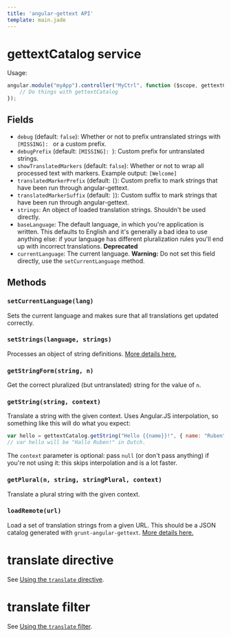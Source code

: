 ```yaml
---
title: 'angular-gettext API'
template: main.jade
---
```


# gettextCatalog service
Usage:

```js
angular.module("myApp").controller("MyCtrl", function ($scope, gettextCatalog) {
    // Do things with gettextCatalog
});
```

## Fields

* `debug` (default: `false`): Whether or not to prefix untranslated strings with `[MISSING]: ` or a custom prefix.
* `debugPrefix` (default: `[MISSING]: `): Custom prefix for untranslated strings.
* `showTranslatedMarkers` (default: `false`): Whether or not to wrap all processed text with markers. Example output: `[Welcome]`
* `translatedMarkerPrefix` (default: `[`): Custom prefix to mark strings that have been run through angular-gettext.
* `translatedMarkerSuffix` (default: `]`): Custom suffix to mark strings that have been run through angular-gettext.
* `strings`: An object of loaded translation strings. Shouldn't be used directly.
* `baseLanguage`: The default language, in which you're application is written. This defaults to English and it's generally a bad idea to use anything else: if your language has different pluralization rules you'll end up with incorrect translations. **Deprecated**
* `currentLanguage`: The current language. **Warning:** Do not set this field directly, use the `setCurrentLanguage` method.

## Methods

### `setCurrentLanguage(lang)`
Sets the current language and makes sure that all translations get updated correctly.

### `setStrings(language, strings)`
Processes an object of string definitions. [More details here.](/dev-guide/manual-setstrings/)

### `getStringForm(string, n)`
Get the correct pluralized (but untranslated) string for the value of `n`.

### `getString(string, context)`
Translate a string with the given context. Uses Angular.JS interpolation, so something like this will do what you expect:

```js
var hello = gettextCatalog.getString("Hello {{name}}!", { name: "Ruben" });
// var hello will be "Hallo Ruben!" in Dutch.
```

The `context` parameter is optional: pass `null` (or don't pass anything) if you're not using it: this skips interpolation and is a lot faster.

### `getPlural(n, string, stringPlural, context)`
Translate a plural string with the given context.

### `loadRemote(url)`
Load a set of translation strings from a given URL. This should be a JSON catalog generated with `grunt-angular-gettext`. [More details here.](/dev-guide/lazy-loading/)

# translate directive
See [Using the `translate` directive](/dev-guide/annotate/).

# translate filter
See [Using the `translate` filter](/dev-guide/annotate/#attributes).
